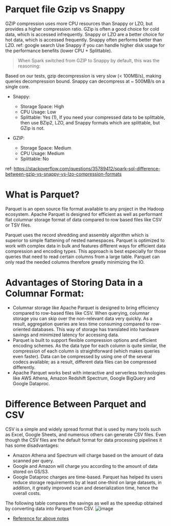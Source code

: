 # Parquet file Gzip vs Snappy
GZIP compression uses more CPU resources than Snappy or LZO, but provides a higher compression ratio. GZip is often a good choice for cold data, which is accessed infrequently. Snappy or LZO are a better choice for hot data, which is accessed frequently. Snappy often performs better than LZO. ref: google search
Use Snappy if you can handle higher disk usage for the performance benefits (lower CPU + Splittable).
> When Spark switched from GZIP to Snappy by default, this was the reasoning:

Based on our tests, gzip decompression is very slow (< 100MB/s), making queries decompression bound. Snappy can decompress at ~ 500MB/s on a single core.
- Snappy:
  - Storage Space: High
  - CPU Usage: Low
  - Splittable: Yes (1), If you need your compressed data to be splittable, then use BZip2, LZO, and Snappy formats which are splittable, but GZip is not.
  
- GZIP:
  - Storage Space: Medium
  - CPU Usage: Medium
  - Splittable: No
 
 ref: https://stackoverflow.com/questions/35789412/spark-sql-difference-between-gzip-vs-snappy-vs-lzo-compression-formats
 
 
# What is Parquet?
Parquet is an open source file format available to any project in the Hadoop ecosystem. Apache Parquet is designed for efficient as well as performant flat columnar storage format of data compared to row based files like CSV or TSV files.

Parquet uses the record shredding and assembly algorithm which is superior to simple flattening of nested namespaces. Parquet is optimized to work with complex data in bulk and features different ways for efficient data compression and encoding types.  This approach is best especially for those queries that need to read certain columns from a large table. Parquet can only read the needed columns therefore greatly minimizing the IO.

# Advantages of Storing Data in a Columnar Format:
- Columnar storage like Apache Parquet is designed to bring efficiency compared to row-based files like CSV. When querying, columnar storage you can skip over the non-relevant data very quickly. As a result, aggregation queries are less time consuming compared to row-oriented databases. This way of storage has translated into hardware savings and minimized latency for accessing data.
- Parquet is built to support flexible compression options and efficient encoding schemes. As the data type for each column is quite similar, the compression of each column is straightforward (which makes queries even faster). Data can be compressed by using one of the several codecs available; as a result, different data files can be compressed differently.
- Apache Parquet works best with interactive and serverless technologies like AWS Athena, Amazon Redshift Spectrum, Google BigQuery and Google Dataproc.

# Difference Between Parquet and CSV
CSV is a simple and widely spread format that is used by many tools such as Excel, Google Sheets, and numerous others can generate CSV files. Even though the CSV files are the default format for data processing pipelines it has some disadvantages:

- Amazon Athena and Spectrum will charge based on the amount of data scanned per query.
- Google and Amazon will charge you according to the amount of data stored on GS/S3.
- Google Dataproc charges are time-based.
Parquet has helped its users reduce storage requirements by at least one-third on large datasets, in addition, it greatly improved scan and deserialization time, hence the overall costs.

The following table compares the savings as well as the speedup obtained by converting data into Parquet from CSV.
![image](https://user-images.githubusercontent.com/52529498/151384560-5c3def77-2578-4b48-896d-927bdb4d9c6d.png)

- [Reference for above notes](https://databricks.com/glossary/what-is-parquet#:~:text=Parquet%20is%20an%20open%20source,like%20CSV%20or%20TSV%20files) 

 
